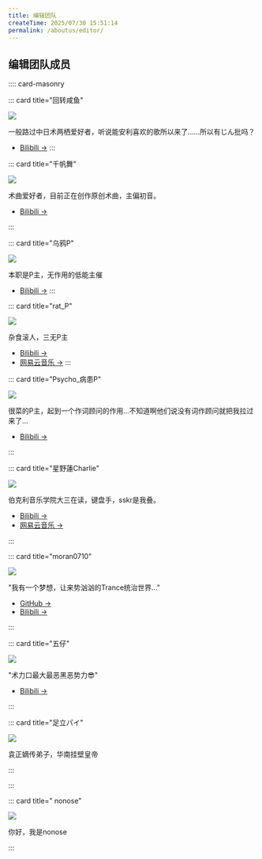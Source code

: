 ```yaml
---
title: 编辑团队
createTime: 2025/07/30 15:51:14
permalink: /aboutus/editor/
---
```


## 编辑团队成员

:::: card-masonry

::: card title="回转咸鱼"

![](https://tc.z.wiki/autoupload/f/MZ5k-epi0Mh7HEnTf6jc2nJ1g2z4IKY8v7qfC-9y8r6yl5f0KlZfm6UsKj-HyTuv/20250802/hv12/160X160/34c9a1157ea7f17c21f3566b03f8319c.jpg)

一般路过中日术两栖爱好者，听说能安利喜欢的歌所以来了……所以有じん批吗？

- [Bilibili →](https://space.bilibili.com/607655197)
:::

::: card title="千帆舞"

![](https://tc.z.wiki/autoupload/f/MZ5k-epi0Mh7HEnTf6jc2nJ1g2z4IKY8v7qfC-9y8r6yl5f0KlZfm6UsKj-HyTuv/20250802/VUEq/160X160/b_af25a3bb41e76f05435a246132ab7079.jpg)

术曲爱好者，目前正在创作原创术曲，主偏初音。

- [Bilibili →](https://space.bilibili.com/3546569993357820)

:::

::: card title="乌鸦P"

![](https://z.wiki/u/p3uhhj)

本职是P主，无作用的低能主催

- [Bilibili →](https://space.bilibili.com/10270064)
  :::

::: card title="rat_P"

![](https://tc.z.wiki/autoupload/f/MZ5k-epi0Mh7HEnTf6jc2nJ1g2z4IKY8v7qfC-9y8r6yl5f0KlZfm6UsKj-HyTuv/20250802/Wnp0/160X160/b_b86de1c28e0a7c6b535305c6d44e7e28.jpg)

杂食滚人，三无P主

- [Bilibili →](https://space.bilibili.com/3546392528161058)
- [网易云音乐 →](https://music.163.com/#/artist?id=59948266)
  :::

::: card title="Psycho_病患P"

![](https://tc.z.wiki/autoupload/f/MZ5k-epi0Mh7HEnTf6jc2nJ1g2z4IKY8v7qfC-9y8r6yl5f0KlZfm6UsKj-HyTuv/20250802/VKqW/160X160/56837556E75CEEBA5EB2D14342AF0723.jpg)

很菜的P主，起到一个作词顾问的作用…不知道啊他们说没有词作顾问就把我拉过来了…

- [Bilibili →](https://space.bilibili.com/2013212334)

:::

::: card title="星野蓮Charlie"

![](https://tc.z.wiki/autoupload/f/MZ5k-epi0Mh7HEnTf6jc2nJ1g2z4IKY8v7qfC-9y8r6yl5f0KlZfm6UsKj-HyTuv/20250802/k5QJ/160X160/F8C6FAF0BFC07310E3C12084EB0C9776.jpg)

伯克利音乐学院大三在读，键盘手，sskr是我叠。

- [Bilibili →](https://space.bilibili.com/1068465455)
- [网易云音乐 →](https://music.163.com/#/artist?id=55137682)

:::

::: card title="moran0710"

![](https://tc.z.wiki/autoupload/MZ5k-epi0Mh7HEnTf6jc2nJ1g2z4IKY8v7qfC-9y8r6yl5f0KlZfm6UsKj-HyTuv/20250623/bWLw/160X160/b_aad7fe6641661bce6a7cea6d42d6d9ae_resized.jpg)

"我有一个梦想，让来势汹汹的Trance统治世界..."

- [GitHub →](https://github.com/moran0710)
- [Bilibili →](https://space.bilibili.com/504020393)

:::

::: card title="五仔"

![](https://tc.z.wiki/autoupload/f/MZ5k-epi0Mh7HEnTf6jc2nJ1g2z4IKY8v7qfC-9y8r6yl5f0KlZfm6UsKj-HyTuv/20250802/np6z/160X160/b_71c51c2dd63fdc29970eab821a15eae6.jpg)

"术力口最大最恶黑恶势力😎"

- [Bilibili →](https://space.bilibili.com/1317468428)

:::

::: card title="足立パイ"

![](https://tc.z.wiki/autoupload/f/MZ5k-epi0Mh7HEnTf6jc2nJ1g2z4IKY8v7qfC-9y8r6yl5f0KlZfm6UsKj-HyTuv/20250802/TOx8/162X160/6B8969777BDFC52C5419131DF13A5C02.jpg)

袁正嫡传弟子，华南挂壁皇帝

:::

:::

::: card title=" nonose"

![](https://tc.z.wiki/autoupload/f/MZ5k-epi0Mh7HEnTf6jc2nJ1g2z4IKY8v7qfC-9y8r6yl5f0KlZfm6UsKj-HyTuv/20250802/Wlgl/160X160/658fd4245c7ebacff02457831376c74b.jpg)

你好，我是nonose

:::